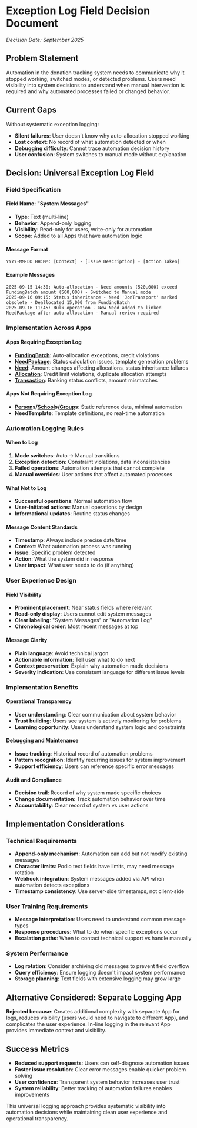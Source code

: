 # Exception Log Field Decision Document

*Decision Date: September 2025*

## Problem Statement

Automation in the donation tracking system needs to communicate why it stopped working, switched modes, or detected problems. Users need visibility into system decisions to understand when manual intervention is required and why automated processes failed or changed behavior.

## Current Gaps

Without systematic exception logging:
- **Silent failures**: User doesn't know why auto-allocation stopped working
- **Lost context**: No record of what automation detected or when
- **Debugging difficulty**: Cannot trace automation decision history
- **User confusion**: System switches to manual mode without explanation

## Decision: Universal Exception Log Field

### Field Specification

#### **Field Name**: "System Messages"
- **Type**: Text (multi-line)
- **Behavior**: Append-only logging
- **Visibility**: Read-only for users, write-only for automation
- **Scope**: Added to all Apps that have automation logic

#### **Message Format**
```
YYYY-MM-DD HH:MM: [Context] - [Issue Description] - [Action Taken]
```

#### **Example Messages**
```
2025-09-15 14:30: Auto-allocation - Need amounts (520,000) exceed FundingBatch amount (500,000) - Switched to Manual mode
2025-09-16 09:15: Status inheritance - Need 'JonTransport' marked obsolete - Deallocated 15,000 from FundingBatch
2025-09-16 11:45: Bulk operation - New Need added to linked NeedPackage after auto-allocation - Manual review required
```

### Implementation Across Apps

#### **Apps Requiring Exception Log**
- **[FundingBatch](../concepts/fundingbatch.md)**: Auto-allocation exceptions, credit violations
- **[NeedPackage](../concepts/needpackage.md)**: Status calculation issues, template generation problems  
- **[Need](../concepts/need.md)**: Amount changes affecting allocations, status inheritance failures
- **[Allocation](../concepts/allocation.md)**: Credit limit violations, duplicate allocation attempts
- **[Transaction](../concepts/transaction.md)**: Banking status conflicts, amount mismatches

#### **Apps Not Requiring Exception Log**
- **[Person](../concepts/person.md)s/[School](../concepts/school.md)s/[Group](../concepts/group.md)s**: Static reference data, minimal automation
- **NeedTemplate**: Template definitions, no real-time automation

### Automation Logging Rules

#### **When to Log**
1. **Mode switches**: Auto → Manual transitions
2. **Exception detection**: Constraint violations, data inconsistencies
3. **Failed operations**: Automation attempts that cannot complete
4. **Manual overrides**: User actions that affect automated processes

#### **What Not to Log**
- **Successful operations**: Normal automation flow
- **User-initiated actions**: Manual operations by design
- **Informational updates**: Routine status changes

#### **Message Content Standards**
- **Timestamp**: Always include precise date/time
- **Context**: What automation process was running
- **Issue**: Specific problem detected
- **Action**: What the system did in response
- **User impact**: What user needs to do (if anything)

### User Experience Design

#### **Field Visibility**
- **Prominent placement**: Near status fields where relevant
- **Read-only display**: Users cannot edit system messages
- **Clear labeling**: "System Messages" or "Automation Log"
- **Chronological order**: Most recent messages at top

#### **Message Clarity**
- **Plain language**: Avoid technical jargon
- **Actionable information**: Tell user what to do next
- **Context preservation**: Explain why automation made decisions
- **Severity indication**: Use consistent language for different issue levels

### Implementation Benefits

#### **Operational Transparency**
- **User understanding**: Clear communication about system behavior
- **Trust building**: Users see system is actively monitoring for problems
- **Learning opportunity**: Users understand system logic and constraints

#### **Debugging and Maintenance**
- **Issue tracking**: Historical record of automation problems
- **Pattern recognition**: Identify recurring issues for system improvement
- **Support efficiency**: Users can reference specific error messages

#### **Audit and Compliance**
- **Decision trail**: Record of why system made specific choices
- **Change documentation**: Track automation behavior over time
- **Accountability**: Clear record of system vs user actions

## Implementation Considerations

### Technical Requirements
- **Append-only mechanism**: Automation can add but not modify existing messages
- **Character limits**: Podio text fields have limits, may need message rotation
- **Webhook integration**: System messages added via API when automation detects exceptions
- **Timestamp consistency**: Use server-side timestamps, not client-side

### User Training Requirements
- **Message interpretation**: Users need to understand common message types
- **Response procedures**: What to do when specific exceptions occur
- **Escalation paths**: When to contact technical support vs handle manually

### System Performance
- **Log rotation**: Consider archiving old messages to prevent field overflow
- **Query efficiency**: Ensure logging doesn't impact system performance
- **Storage planning**: Text fields with extensive logging may grow large

## Alternative Considered: Separate Logging App

**Rejected because**: Creates additional complexity with separate App for logs, reduces visibility (users would need to navigate to different App), and complicates the user experience. In-line logging in the relevant App provides immediate context and visibility.

## Success Metrics

- **Reduced support requests**: Users can self-diagnose automation issues
- **Faster issue resolution**: Clear error messages enable quicker problem solving
- **User confidence**: Transparent system behavior increases user trust
- **System reliability**: Better tracking of automation failures enables improvements

This universal logging approach provides systematic visibility into automation decisions while maintaining clean user experience and operational transparency.